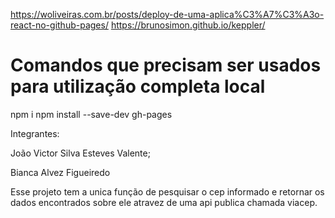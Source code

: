 https://woliveiras.com.br/posts/deploy-de-uma-aplica%C3%A7%C3%A3o-react-no-github-pages/
https://brunosimon.github.io/keppler/

# Comandos que precisam ser usados para utilização completa local
npm i
npm install --save-dev gh-pages

Integrantes:

João Victor Silva Esteves Valente;

Bianca Alvez Figueiredo



Esse projeto tem a unica função de pesquisar o cep informado e retornar os dados encontrados sobre ele atravez de uma api publica chamada viacep.
